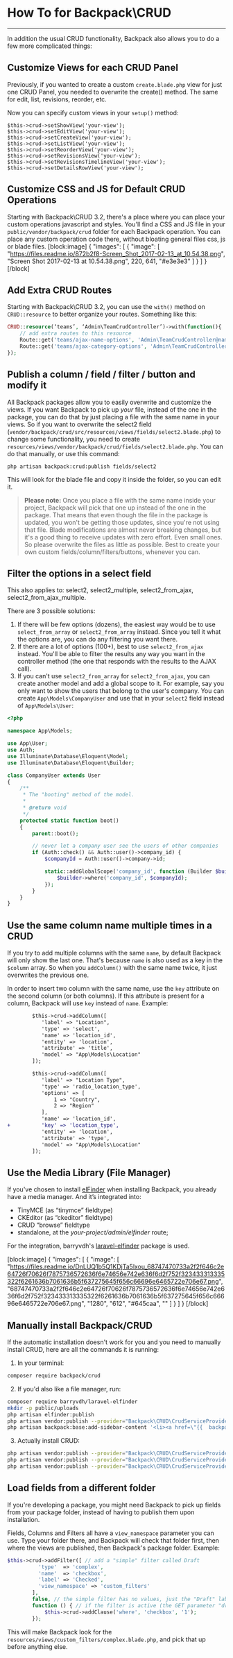 # How To for Backpack\CRUD

---

In addition the usual CRUD functionality, Backpack also allows you to do a few more complicated things:

<a name="customize-views-for-each-crud-panel"></a>
## Customize Views for each CRUD Panel

Previously, if you wanted to create a custom ```create.blade.php``` view for just one CRUD Panel, you needed to overwrite the create() method. The same for edit, list, revisions, reorder, etc.

Now you can specify custom views in your ```setup()``` method:
```
$this->crud->setShowView('your-view');
$this->crud->setEditView('your-view');
$this->crud->setCreateView('your-view');
$this->crud->setListView('your-view');
$this->crud->setReorderView('your-view');
$this->crud->setRevisionsView('your-view');
$this->crud->setRevisionsTimelineView('your-view');
$this->crud->setDetailsRowView('your-view');
```

<a name="customize-css-and-js-for-default-crud-operations"></a>
## Customize CSS and JS for Default CRUD Operations

Starting with Backpack\CRUD 3.2, there's a place where you can place your custom operations javascript and styles. You'll find a CSS and JS file in your ```public/vendor/backpack/crud``` folder for each Backpack operation. You can place any custom operation code there, without bloating general files css, js or blade files.
[block:image]
{
  "images": [
    {
      "image": [
        "https://files.readme.io/872b2f8-Screen_Shot_2017-02-13_at_10.54.38.png",
        "Screen Shot 2017-02-13 at 10.54.38.png",
        220,
        641,
        "#e3e3e3"
      ]
    }
  ]
}
[/block]

<a name="add-extra-crud-routes"></a>
## Add Extra CRUD Routes

Starting with Backpack\CRUD 3.2, you can use the ```with()``` method on ```CRUD::resource``` to better organize your routes. Something like this:

```php
CRUD::resource(‘teams’, ‘Admin\TeamCrudController’)->with(function(){
    // add extra routes to this resource
    Route::get('teams/ajax-name-options', 'Admin\TeamCrudController@nameOptions');
    Route::get('teams/ajax-category-options', 'Admin\TeamCrudController@categoryOptions');
});
```

<a name="publish-a-column-field-filter-button-to-modify"></a>
## Publish a column / field / filter / button and modify it

All Backpack packages allow you to easily overwrite and customize the views. If you want Backpack to pick up _your_ file, instead of the one in the package, you can do that by just placing a file with the same name in your views. So if you want to overwrite the select2 field (```vendor/backpack/crud/src/resources/views/fields/select2.blade.php```) to change some functionality, you need to create ```resources/views/vendor/backpack/crud/fields/select2.blade.php```. You can do that manually, or use this command:
```shell
php artisan backpack:crud:publish fields/select2
```
This will look for the blade file and copy it inside the folder, so you can edit it.

>**Please note:** Once you place a file with the same name inside your project, Backpack will pick that one up instead of the one in the package. That means that even though the file in the package is updated, you won't be getting those updates, since you're not using that file. Blade modifications are almost never breaking changes, but it's a good thing to receive updates with zero effort. Even small ones. So please overwrite the files as little as possible. Best to create your own custom fields/column/filters/buttons, whenever you can.

<a name="filter-the-options-in-a-select-field"></a>
## Filter the options in a select field

This also applies to: select2, select2_multiple, select2_from_ajax, select2_from_ajax_multiple.

There are 3 possible solutions:
1. If there will be few options (dozens), the easiest way would be to use ```select_from_array``` or ```select2_from_array``` instead. Since you tell it what the options are, you can do any filtering you want there.
2. If there are a lot of options (100+), best to use ```select2_from_ajax``` instead. You'll be able to filter the results any way you want in the controller method (the one that responds with the results to the AJAX call).
3. If you can't use ```select2_from_array``` for ```select2_from_ajax```, you can create another model and add a global scope to it. For example, say you only want to show the users that belong to the user's company. You can create ```App\Models\CompanyUser``` and use that in your ```select2``` field instead of ```App\Models\User```:

```php
<?php

namespace App\Models;

use App\User;
use Auth;
use Illuminate\Database\Eloquent\Model;
use Illuminate\Database\Eloquent\Builder;

class CompanyUser extends User
{
    /**
     * The "booting" method of the model.
     *
     * @return void
     */
    protected static function boot()
    {
        parent::boot();

        // never let a company user see the users of other companies
        if (Auth::check() && Auth::user()->company_id) {
            $companyId = Auth::user()->company->id;

            static::addGlobalScope('company_id', function (Builder $builder) use ($companyId) {
                $builder->where('company_id', $companyId);
            });
        }
    }
}
```

<a name="use-the-same-column-name-multiple-times-in-a-crud"></a>
## Use the same column name multiple times in a CRUD

If you try to add multiple columns with the same ```name```, by default Backpack will only show the last one. That's because ```name``` is also used as a key in the ```$column``` array. So when you ```addColumn()``` with the same name twice, it just overwrites the previous one.

In order to insert two column with the same name, use the ```key``` attribute on the second column (or both columns). If this attribute is present for a column, Backpack will use ```key``` instead of ```name```. Example:

```diff
        $this->crud->addColumn([
           'label' => "Location",
           'type' => 'select',
           'name' => 'location_id',
           'entity' => 'location',
           'attribute' => 'title',
           'model' => "App\Models\Location"
        ]);

        $this->crud->addColumn([
           'label' => "Location Type",
           'type' => 'radio_location_type',
           'options' => [
               1 => "Country",
               2 => "Region"
           ],
           'name' => 'location_id',
+          'key' => 'location_type',
           'entity' => 'location',
           'attribute' => 'type',
           'model' => "App\Models\Location"
        ]);
```

<a name="use-the-media-library"></a>
## Use the Media Library (File Manager)

If you've chosen to install [elFinder](http://elfinder.org/) when installing Backpack, you already have a media manager. And it’s integrated into:
- TinyMCE (as “tinymce” fieldtype)
- CKEditor (as “ckeditor” fieldtype)
- CRUD “browse” fieldtype
- standalone, at the *your-project/admin/elfinder* route;

For the integration, barryvdh's [laravel-elfinder](https://github.com/barryvdh/laravel-elfinder) package is used.

[block:image]
{
  "images": [
    {
      "image": [
        "https://files.readme.io/DnLUQ1b5Q1KDjTa5lxou_68747470733a2f2f646c2e64726f70626f7875736572636f6e74656e742e636f6d2f752f323433313335322f6261636b7061636b5f637275645f656c66696e6465722e706e67.png",
        "68747470733a2f2f646c2e64726f70626f7875736572636f6e74656e742e636f6d2f752f323433313335322f6261636b7061636b5f637275645f656c66696e6465722e706e67.png",
        "1280",
        "612",
        "#645caa",
        ""
      ]
    }
  ]
}
[/block]

<a name="manually-install-backpack-crud"></a>
## Manually install Backpack/CRUD

If the automatic installation doesn't work for you and you need to manually install CRUD, here are all the commands it is running:

1) In your terminal:

``` bash
composer require backpack/crud
```

2) If you'd also like a file manager, run: 
```bash
composer require barryvdh/laravel-elfinder
mkdir -p public/uploads
php artisan elfinder:publish
php artisan vendor:publish --provider="Backpack\CRUD\CrudServiceProvider" --tag="elfinder"
php artisan backpack:base:add-sidebar-content '<li><a href=\"{{  backpack_url(\"elfinder\") }}\"><i class=\"fa fa-files-o\"></i> <span>File manager</span></a></li>'
```

3) Actually install CRUD:
```bash
php artisan vendor:publish --provider="Backpack\CRUD\CrudServiceProvider" --tag="public"
php artisan vendor:publish --provider="Backpack\CRUD\CrudServiceProvider" --tag="lang"
php artisan vendor:publish --provider="Backpack\CRUD\CrudServiceProvider" --tag="config"
```

<a name="load-fields-from-a-different-folder"></a>
## Load fields from a different folder

If you're developing a package, you might need Backpack to pick up fields from your package folder, instead of having to publish them upon installation.

Fields, Columns and Filters all have a ```view_namespace``` parameter you can use. Type your folder there, and Backpack will check that folder first, then where the views are published, then Backpack's package folder. Example:

```php
$this->crud->addFilter([ // add a "simple" filter called Draft
          'type'  => 'complex',
          'name'  => 'checkbox',
          'label' => 'Checked',
          'view_namespace' => 'custom_filters'
        ],
        false, // the simple filter has no values, just the "Draft" label specified above
        function () { // if the filter is active (the GET parameter "draft" exits)
            $this->crud->addClause('where', 'checkbox', '1');
        });
```
This will make Backpack look for the ```resources/views/custom_filters/complex.blade.php```, and pick that up before anything else.